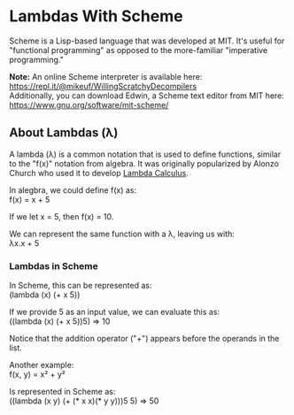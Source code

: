 # Lambdas With Scheme

Scheme is a Lisp-based language that was developed at MIT. It's useful for "functional programming" as opposed to the more-familiar "imperative programming."  

**Note:**  An online Scheme interpreter is available here:  
https://repl.it/@mikeuf/WillingScratchyDecompilers  
Additionally, you can download Edwin, a Scheme text editor from MIT here:  
https://www.gnu.org/software/mit-scheme/  

## About Lambdas (λ)
A lambda (λ) is a common notation that is used to define functions, similar to the "f(x)" notation from algebra. It was originally popularized by Alonzo Church who used it to develop [Lambda Calculus](https://en.wikipedia.org/wiki/Lambda_calculus).

In alegbra, we could define f(x) as:  
f(x) = x + 5  

If we let x = 5, then f(x) = 10.  

We can represent the same function with a λ, leaving us with:  
λx.x + 5  

### Lambdas in Scheme
In Scheme, this can be represented as:  
(lambda (x) (+ x 5))  

If we provide 5 as an input value, we can evaluate this as:  
((lambda (x) (+ x 5))5) ⇒ 10  

Notice that the addition operator ("+") appears before the operands in the list.  

Another example:  
f(x, y) = x² + y²  

Is represented in Scheme as:  
((lambda (x y) (+ (* x x)(* y y)))5 5) ⇒ 50  





